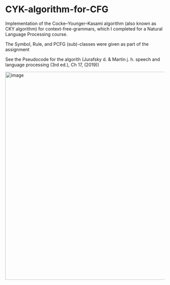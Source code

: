 # CYK-algorithm-for-CFG
Implementation of the Cocke–Younger–Kasami algorithm (also known as CKY algorithm) for context-free-grammars, which I completed for a Natural Language Processing course.

The Symbol, Rule, and PCFG (sub)-classes were given as part of the assignment

See the Pseudocode for the algorith (Jurafsky d. & Martin j. h. speech and language processing (3rd ed.), Ch 17, (2019))

<img width="655" alt="image" src="https://github.com/NLie2/CYK-algorithm-for-CFG/assets/99728936/17d3efc0-382b-4b33-8af7-05ec98a25b74">


